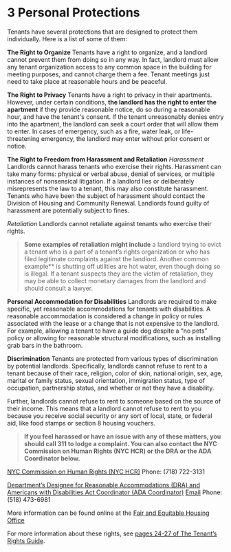 # 3 Personal Protections
Tenants have several protections that are designed to protect them individually. Here is a list of some of them:

**The Right to Organize**
Tenants have a right to organize, and a landlord cannot prevent them from doing so in any way. In fact, landlord must allow any tenant organization access to any common space in the building for meeting purposes, and cannot charge them a fee. Tenant meetings just need to take place at reasonable hours and be peaceful. 

**The Right to Privacy**
Tenants have a right to privacy in their apartments. However, under certain conditions, **the landlord has the right to enter the apartment** if they provide reasonable notice, do so during a reasonable hour, and have the tenant's consent. If the tenant unreasonably denies entry into the apartment, the landlord can seek a court order that will allow them to enter. In cases of emergency, such as a fire, water leak, or life-threatening emergency, the landlord may enter without prior consent or notice. 

**The Right to Freedom from Harassment and Retaliation**
*Harassment*
Landlords cannot harass tenants who exercise their rights. Harassment can take many forms: physical or verbal abuse, denial of services, or multiple instances of nonsensical litigation. If a landlord lies or deliberately misrepresents the law to a tenant, this may also constitute harassment. Tenants who have been the subject of harassment should contact the Division of Housing and Community Renewal. Landlords found guilty of harassment are potentially subject to fines. 

*Retaliation*
Landlords cannot retaliate against tenants who exercise their rights. 

> **Some examples of retaliation might include** a landlord trying to evict a tenant who is a part of a tenant’s rights organization or who has filed legitimate complaints against the landlord. Another common example** is shutting off utilities are hot water, even though doing so is illegal. If a tenant suspects they are the victim of retaliation, they may be able to collect monetary damages from the landlord and should consult a lawyer. 

**Personal Accommodation for Disabilities**
Landlords are required to make specific, yet reasonable accommodations for tenants with disabilities. A reasonable accommodation is considered a change in policy or rules associated with the lease or a change that is not expensive to the landlord. For example, allowing a tenant to have a guide dog despite a “no pets” policy or allowing for reasonable structural modifications, such as installing grab bars in the bathroom. 

**Discrimination**
Tenants are protected from various types of discrimination by potential landlords. Specifically, landlords cannot refuse to rent to a tenant because of their race, religion, color of skin, national origin, sex, age, marital or family status, sexual orientation, immigration status, type of occupation, partnership status, and whether or not they have a disability.

Further, landlords cannot refuse to rent to someone based on the source of their income. This means that a landlord cannot refuse to rent to you because you receive social security or any sort of local, state, or federal aid, like food stamps or section 8 housing vouchers. 

> **If you feel harassed or have an issue with any of these matters, you should call 311 to lodge a complaint. You can also contact the NYC Commission on Human Rights (NYC HCR) or the DRA or the ADA Coordinator below.**

[NYC Commission on Human Rights (NYC HCR)](https://www1.nyc.gov/site/cchr/about/contact-us.page)
Phone: (718) 722-3131 

[Department’s Designee for Reasonable Accommodations (DRA) and Americans with Disabilities Act Coordinator (ADA Coordinator)](http://www.nyshcr.org/AboutUs/ContactUs.htm) 
[Email](sev.moro@nyshcr.org)
Phone: (518) 473-6981

More information can be found online at the [Fair and Equitable Housing Office](http://www.nyshcr.org/AboutUs/Offices/FairHousing/ImmigrationDiscriminationHarassment.htm)
 
For more information about these rights, see [pages 24-27 of The Tenant’s Rights Guide](https://ag.ny.gov/sites/default/files/tenants_rights.pdf).


